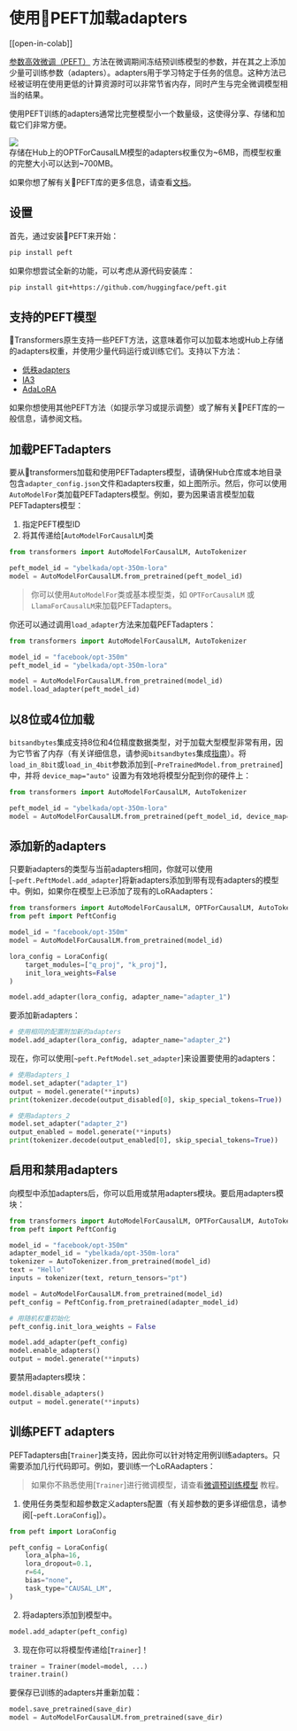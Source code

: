 <!--版权所有2023 The HuggingFace团队。版权所有。
根据Apache许可证，第2.0版（“许可证”）获得许可；除非你遵守许可证，否则你不得使用此文件。
你可以在以下位置获得许可证的副本
http://www.apache.org/licenses/LICENSE-2.0
除非适用法律要求或书面同意，否则按原样分发软件是基于“按原样”方式分发的，
不附带任何明示或暗示的担保或条件。详细了解许可证中的限制和条件。
⚠️ 请注意，此文件以Markdown格式编写，但包含我们 doc-builder 的特殊语法（类似于 MDX），这可能在你的 Markdown 视图器中无法正确呈现。-->

# 使用🤗PEFT加载adapters

[[open-in-colab]]

[参数高效微调（PEFT）](https://huggingface.co/blog/peft) 方法在微调期间冻结预训练模型的参数，并在其之上添加少量可训练参数（adapters）。adapters用于学习特定于任务的信息。这种方法已经被证明在使用更低的计算资源时可以非常节省内存，同时产生与完全微调模型相当的结果。

使用PEFT训练的adapters通常比完整模型小一个数量级，这使得分享、存储和加载它们非常方便。

<div class="flex flex-col justify-center">
  <img src="https://huggingface.co/datasets/huggingface/documentation-images/resolve/main/peft/PEFT-hub-screenshot.png"/>
  <figcaption class="text-center">存储在Hub上的OPTForCausalLM模型的adapters权重仅为~6MB，而模型权重的完整大小可以达到~700MB。</figcaption>
</div>

如果你想了解有关🤗PEFT库的更多信息，请查看[文档](https://huggingface.co/docs/peft/index)。

## 设置

首先，通过安装🤗PEFT来开始：

```bash
pip install peft
```

如果你想尝试全新的功能，可以考虑从源代码安装库：

```bash
pip install git+https://github.com/huggingface/peft.git
```

## 支持的PEFT模型

🤗Transformers原生支持一些PEFT方法，这意味着你可以加载本地或Hub上存储的adapters权重，并使用少量代码运行或训练它们。支持以下方法：

- [低秩adapters](https://huggingface.co/docs/peft/conceptual_guides/lora)
- [IA3](https://huggingface.co/docs/peft/conceptual_guides/ia3)
- [AdaLoRA](https://arxiv.org/abs/2303.10512)

如果你想使用其他PEFT方法（如提示学习或提示调整）或了解有关🤗PEFT库的一般信息，请参阅文档。

## 加载PEFTadapters

要从🤗transformers加载和使用PEFTadapters模型，请确保Hub仓库或本地目录包含`adapter_config.json`文件和adapters权重，如上图所示。然后，你可以使用`AutoModelFor`类加载PEFTadapters模型。例如，要为因果语言模型加载PEFTadapters模型：

1. 指定PEFT模型ID
2. 将其传递给[`AutoModelForCausalLM`]类

```py
from transformers import AutoModelForCausalLM, AutoTokenizer

peft_model_id = "ybelkada/opt-350m-lora"
model = AutoModelForCausalLM.from_pretrained(peft_model_id)
```


>你可以使用`AutoModelFor`类或基本模型类，如 `OPTForCausalLM` 或 `LlamaForCausalLM`来加载PEFTadapters。


你还可以通过调用`load_adapter`方法来加载PEFTadapters：

```py
from transformers import AutoModelForCausalLM, AutoTokenizer

model_id = "facebook/opt-350m"
peft_model_id = "ybelkada/opt-350m-lora"

model = AutoModelForCausalLM.from_pretrained(model_id)
model.load_adapter(peft_model_id)
```

## 以8位或4位加载

`bitsandbytes`集成支持8位和4位精度数据类型，对于加载大型模型非常有用，因为它节省了内存（有关详细信息，请参阅`bitsandbytes`集成[指南](./quantization#bitsandbytes-integration)）。将`load_in_8bit`或`load_in_4bit`参数添加到[`~PreTrainedModel.from_pretrained`]中，并将 `device_map="auto"` 设置为有效地将模型分配到你的硬件上：

```py
from transformers import AutoModelForCausalLM, AutoTokenizer

peft_model_id = "ybelkada/opt-350m-lora"
model = AutoModelForCausalLM.from_pretrained(peft_model_id, device_map="auto", load_in_8bit=True)
```

## 添加新的adapters

只要新adapters的类型与当前adapters相同，你就可以使用[`~peft.PeftModel.add_adapter`]将新adapters添加到带有现有adapters的模型中。例如，如果你在模型上已添加了现有的LoRAadapters：

```py
from transformers import AutoModelForCausalLM, OPTForCausalLM, AutoTokenizer
from peft import PeftConfig

model_id = "facebook/opt-350m"
model = AutoModelForCausalLM.from_pretrained(model_id)

lora_config = LoraConfig(
    target_modules=["q_proj", "k_proj"],
    init_lora_weights=False
)

model.add_adapter(lora_config, adapter_name="adapter_1")
```

要添加新adapters：

```py
# 使用相同的配置附加新的adapters
model.add_adapter(lora_config, adapter_name="adapter_2")
```

现在，你可以使用[`~peft.PeftModel.set_adapter`]来设置要使用的adapters：

```py
# 使用adapters_1
model.set_adapter("adapter_1")
output = model.generate(**inputs)
print(tokenizer.decode(output_disabled[0], skip_special_tokens=True))

# 使用adapters_2
model.set_adapter("adapter_2")
output_enabled = model.generate(**inputs)
print(tokenizer.decode(output_enabled[0], skip_special_tokens=True))
```

## 启用和禁用adapters

向模型中添加adapters后，你可以启用或禁用adapters模块。要启用adapters模块：

```py
from transformers import AutoModelForCausalLM, OPTForCausalLM, AutoTokenizer
from peft import PeftConfig

model_id = "facebook/opt-350m"
adapter_model_id = "ybelkada/opt-350m-lora"
tokenizer = AutoTokenizer.from_pretrained(model_id)
text = "Hello"
inputs = tokenizer(text, return_tensors="pt")

model = AutoModelForCausalLM.from_pretrained(model_id)
peft_config = PeftConfig.from_pretrained(adapter_model_id)

# 用随机权重初始化
peft_config.init_lora_weights = False

model.add_adapter(peft_config)
model.enable_adapters()
output = model.generate(**inputs)
```

要禁用adapters模块：

```py
model.disable_adapters()
output = model.generate(**inputs)
```

## 训练PEFT adapters

PEFTadapters由[`Trainer`]类支持，因此你可以针对特定用例训练adapters。只需要添加几行代码即可。例如，要训练一个LoRAadapters：



>如果你不熟悉使用[`Trainer`]进行微调模型，请查看[微调预训练模型](training.md) 教程。



1. 使用任务类型和超参数定义adapters配置（有关超参数的更多详细信息，请参阅[`~peft.LoraConfig`]）。

```py
from peft import LoraConfig

peft_config = LoraConfig(
    lora_alpha=16,
    lora_dropout=0.1,
    r=64,
    bias="none",
    task_type="CAUSAL_LM",
)
```

2. 将adapters添加到模型中。

```py
model.add_adapter(peft_config)
```

3. 现在你可以将模型传递给[`Trainer`]！

```py
trainer = Trainer(model=model, ...)
trainer.train()
```

要保存已训练的adapters并重新加载：

```py
model.save_pretrained(save_dir)
model = AutoModelForCausalLM.from_pretrained(save_dir)
```

<!--
TODO: (@younesbelkada @stevhliu)
-   Link to PEFT docs for further details
-   Trainer  
-   8-bit / 4-bit examples ?
-->